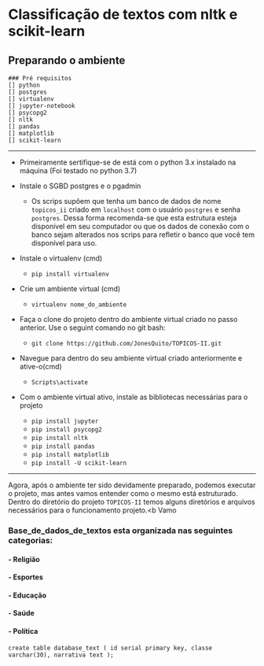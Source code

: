 # Classificação de textos com nltk e scikit-learn

## Preparando o ambiente
	### Pré requisitos
	[] python
	[] postgres
	[] virtualenv
	[] jupyter-notebook
	[] psycopg2
	[] nltk
	[] pandas
	[] matplotlib
	[] scikit-learn
	
---
- Primeiramente sertifique-se de está com o python 3.x instalado na máquina (Foi testado no python 3.7)

- Instale o SGBD postgres e o pgadmin
	- Os scrips supôem que tenha um banco de dados de nome `topicos_ii` criado em `localhost` com o usuário `postgres` e senha `postgres`. Dessa forma recomenda-se que esta estrutura esteja disponível em seu computador ou que os dados de conexão com o banco sejam alterados nos scrips para refletir o banco que você tem disponível para uso.
	
- Instale o virtualenv (cmd)
	- `pip install virtualenv`
	
- Crie um ambiente virtual (cmd)
	- `virtualenv nome_do_ambiente`
	
- Faça o clone do projeto dentro do ambiente virtual criado no passo anterior. Use o seguint comando no git bash:
	- `git clone https://github.com/JonesQuito/TOPICOS-II.git`

- Navegue para dentro do seu ambiente virtual criado anteriormente e ative-o(cmd)
	- `Scripts\activate`

- Com o ambiente virtual ativo, instale as bibliotecas necessárias para o projeto
	- `pip install jupyter`
	- `pip install psycopg2`
	- `pip install nltk`
	- `pip install pandas`
	- `pip install matplotlib`
	- `pip install -U scikit-learn`

---
Agora, após o ambiente ter sido devidamente preparado, podemos executar o projeto, mas antes vamos entender como o mesmo está estruturado. Dentro do diretório do projeto `TOPICOS-II` temos alguns diretórios e arquivos necessários para o funcionamento projeto.<b Vamo


### Base_de_dados_de_textos esta organizada nas seguintes categorias:
#### - Religião
#### - Esportes
#### - Educação
#### - Saúde
#### - Política


`create table database_text
(
	id serial primary key,
	classe varchar(30),
	narrativa text
);`

